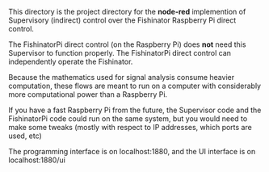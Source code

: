This directory is the project directory for the
**node-red** implemention of Supervisory (indirect)
control over the Fishinator Raspberry Pi direct control.

The FishinatorPi direct control (on the Raspberry Pi) does **not**
need this Supervisor to function properly. The FishinatorPi direct
control can independently operate the Fishinator. 

Because the mathematics used for signal analysis consume
heavier computation, these flows are meant to run on a 
computer with considerably more computational power than a 
Raspberry Pi.

If you have a fast Raspberry Pi from the future, the 
Supervisor code and the FishinatorPi code could run on 
the same system, but you would need to make some tweaks
(mostly with respect to IP addresses, which ports are used, etc)

The programming interface is on localhost:1880,
and the UI interface is on localhost:1880/ui


